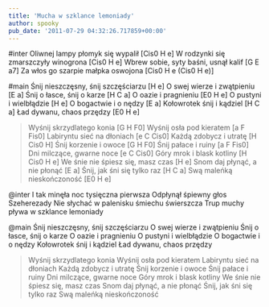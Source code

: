 ```yaml
---
title: 'Mucha w szklance lemoniady'
author: spooky
pub_date: '2011-07-29 04:32:26.717859+00:00'
---
```


#inter
Oliwnej lampy płomyk się wypalił [Cis0 H e]
W rodzynki się zmarszczyły winogrona [Cis0 H e]
Wbrew sobie, syty baśni, usnął kalif [G E a7]
Za włos go szarpie małpka oswojona [Cis0 H e (Cis0 H e)]

#main
Śnij nieszczęsny, śnij szczęściarzu [H e]
O swej wierze i zwątpieniu [E a]
Śnij o łasce, śnij o karze [H C a]
O oazie i pragnieniu [E0 H e]
O pustyni i wielbłądzie [H e]
O bogactwie i o nędzy [E a]
Kołowrotek śnij i kądziel [H C a]
Ład dywanu, chaos przędzy [E0 H e]
>Wyśnij skrzydlatego konia [G H F0]
>Wyśnij osła pod kieratem [a F Fis0]
>Labiryntu sieć na dłoniach [e C Cis0]
>Każdą zdobycz i utratę [H Cis0 H]
Śnij korzenie i owoce [G H F0]
Śnij pałace i ruiny [a F Fis0]
Dni milczące, gwarne noce [e C Cis0]
Góry mrok i blask kotliny [H Cis0 H e]
>We śnie nie śpiesz się, masz czas [H e]
>Snom daj płynąć, a nie płonąć [E a]
>Śnij, jak śni się tylko raz [H C a]
>Swą maleńką nieskończoność [E0 H e]

@inter
I tak minęła noc tysięczna pierwsza
Odpłynął śpiewny głos Szeherezady
Nie słychać w palenisku śmiechu świerszcza
Trup muchy pływa w szklance lemoniady

@main
Śnij nieszczęsny, śnij szczęściarzu
O swej wierze i zwątpieniu
Śnij o łasce, śnij o karze
O oazie i pragnieniu
O pustyni i wielbłądzie
O bogactwie i o nędzy
Kołowrotek śnij i kądziel
Ład dywanu, chaos przędzy
>Wyśnij skrzydlatego konia
>Wyśnij osła pod kieratem
>Labiryntu sieć na dłoniach
>Każdą zdobycz i utratę
Śnij korzenie i owoce
Śnij pałace i ruiny
Dni milczące, gwarne noce
Góry mrok i blask kotliny
>We śnie nie śpiesz się, masz czas
>Snom daj płynąć, a nie płonąć
>Śnij, jak śni się tylko raz
>Swą maleńką nieskończoność